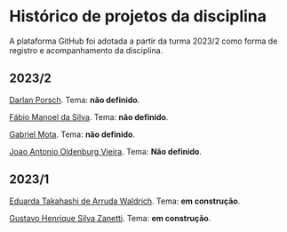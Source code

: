 # Histórico de projetos da disciplina
A plataforma GitHub foi adotada a partir da turma 2023/2 como forma de registro e acompanhamento da disciplina.

## 2023/2

[Darlan Porsch](). Tema: **não definido**. 

[Fábio Manoel da Silva](). Tema: **não definido**. 

[Gabriel Mota](). Tema: **não definido**. 

[Joao Antonio Oldenburg Vieira](). Tema: **Não definido**. 

## 2023/1

[Eduarda Takahashi de Arruda Waldrich](). Tema: **em construção**. 

[Gustavo Henrique Silva Zanetti](). Tema: **em construção**. 

